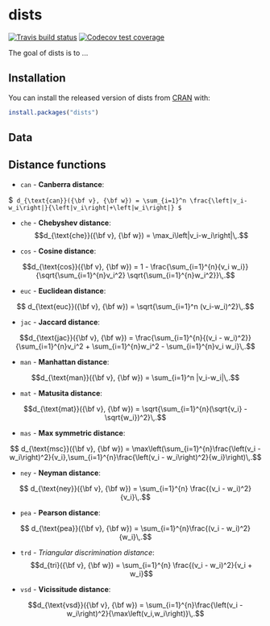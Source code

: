 
# dists

<!-- badges: start -->
[![Travis build status](https://travis-ci.org/noeliarico/dists.svg?branch=master)](https://travis-ci.org/noeliarico/dists)
[![Codecov test coverage](https://codecov.io/gh/noeliarico/dists/branch/master/graph/badge.svg)](https://codecov.io/gh/noeliarico/dists?branch=master)
<!-- badges: end -->

The goal of dists is to ...

## Installation

You can install the released version of dists from [CRAN](https://CRAN.R-project.org) with:

``` r
install.packages("dists")
```

## Data

## Distance functions

- `can` - **Canberra distance**:
   
$`
d_{\text{can}}({\bf v}, {\bf w}) = \sum_{i=1}^n \frac{\left|v_i-w_i\right|}{\left|v_i\right|+\left|w_i\right|}
$`

- `che` - **Chebyshev distance**:
$$d_{\text{che}}({\bf v}, {\bf w}) = \max_i\left|v_i-w_i\right|\,.$$
    
- `cos` - **Cosine distance**:

$$d_{\text{cos}}({\bf v}, {\bf w}) = 1 - \frac{\sum_{i=1}^{n}{v_i w_i}}{\sqrt{\sum_{i=1}^{n}v_i^2} \sqrt{\sum_{i=1}^{n}w_i^2}}\,.$$
    
- `euc` - **Euclidean distance**:
    
$$ d_{\text{euc}}({\bf v}, {\bf w}) = \sqrt{\sum_{i=1}^n (v_i-w_i)^2}\,.$$
    
- `jac` - **Jaccard distance**:

$$d_{\text{jac}}({\bf v}, {\bf w}) = \frac{\sum_{i=1}^{n}{(v_i - w_i)^2}}{\sum_{i=1}^{n}v_i^2 + \sum_{i=1}^{n}w_i^2 - \sum_{i=1}^{n}v_i w_i}\,.$$

- `man` - **Manhattan distance**:

$$d_{\text{man}}({\bf v}, {\bf w}) = \sum_{i=1}^n |v_i-w_i|\,.$$

- `mat` - **Matusita distance**:

$$d_{\text{mat}}({\bf v}, {\bf w}) = \sqrt{\sum_{i=1}^{n}(\sqrt{v_i} - \sqrt{w_i})^2}\,.$$

- `mas` - **Max symmetric distance**:

$$   d_{\text{msc}}({\bf v}, {\bf w}) = \max\left(\sum_{i=1}^{n}\frac{\left(v_i - w_i\right)^2}{v_i},\sum_{i=1}^{n}\frac{\left(v_i - w_i\right)^2}{w_i}\right)\,.$$

- `ney` - **Neyman distance**:

$$    d_{\text{ney}}({\bf v}, {\bf w}) = \sum_{i=1}^{n} \frac{(v_i - w_i)^2}{v_i}\,.$$

- `pea` - **Pearson distance**:

$$     d_{\text{pea}}({\bf v}, {\bf w}) = \sum_{i=1}^{n}\frac{(v_i - w_i)^2}{w_i}\,.$$

- `trd` - *Triangular discrimination distance*:
$$d_{tri}({\bf v}, {\bf w}) = \sum_{i=1}^{n} \frac{(v_i - w_i)^2}{v_i + w_i}$$

- `vsd` - **Vicissitude distance**:

$$d_{\text{vsd}}({\bf v}, {\bf w}) = \sum_{i=1}^{n}\frac{\left(v_i - w_i\right)^2}{\max\left(v_i,w_i\right)}\,.$$
